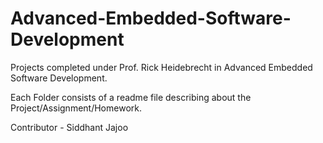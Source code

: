 # Advanced-Embedded-Software-Development
Projects completed under Prof. Rick Heidebrecht in Advanced Embedded Software Development.

Each Folder consists of a readme file describing about the Project/Assignment/Homework.

Contributor - Siddhant Jajoo
